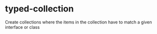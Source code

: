 # typed-collection
Create collections where the items in the collection have to match a given interface or class 
